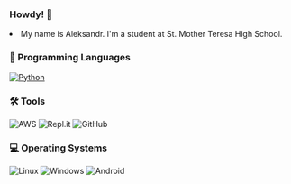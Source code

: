 ### Howdy! 👋

<li>
My name is Aleksandr. I'm a student at St. Mother Teresa High School.

### **📝 Programming Languages**
<p>
  <a href="https://github.com/search?q=user%3AAleksandr-Ten+language%3Apython"><img alt="Python" src="https://img.shields.io/badge/Python-14354C.svg?logo=python&logoColor=white"></a>
  
### **🛠️ Tools**
  
  ![AWS](https://img.shields.io/badge/AWS-%23FF9900.svg?style=for-the-badge&logo=amazon-aws&logoColor=white)
  ![Repl.it](https://img.shields.io/badge/Repl.it-%230D101E.svg?style=for-the-badge&logo=replit&logoColor=white)
  ![GitHub](https://img.shields.io/badge/github-%23121011.svg?style=for-the-badge&logo=github&logoColor=white)

### **💻 Operating Systems**
<p>
  <img src="https://img.shields.io/badge/Linux-FCC624?logo=linux&logoColor=white" alt="Linux">
  <img src="https://img.shields.io/badge/Windows-0078D6?logo=windows&logoColor=white" alt="Windows">
  <img src="https://img.shields.io/badge/Android-3DDC84?style=for-the-badge&logo=android&logoColor=white" alt="Android")
  <br/>
